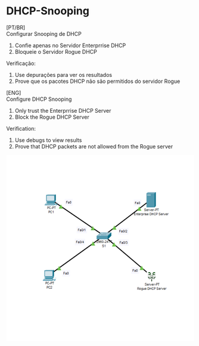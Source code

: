 # DHCP-Snooping
[PT/BR]<br>
Configurar Snooping de DHCP
1) Confie apenas no Servidor Enterprrise DHCP
2) Bloqueie o Servidor Rogue DHCP

Verificação:
1) Use depurações para ver os resultados
2) Prove que os pacotes DHCP não são permitidos do servidor Rogue

[ENG]<br>
Configure DHCP Snooping
1) Only trust the Enterprrise DHCP Server
2) Block the Rogue DHCP Server

Verification:
1) Use debugs to view results
2) Prove that DHCP packets are not allowed from the Rogue server

<img src="https://raw.githubusercontent.com/MattheusMartins/DHCP-Snooping/main/1.PNG">
